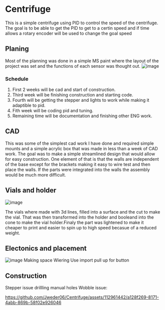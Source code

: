 # Centrifuge
This is a simple centrifuge using PID to control the speed of the centrifuge. The goal is to be able to get the PID to get to a certin speed and if time allows a rotary encoder will be used to change the goal speed
## Planing
Most of the planning was done in a simple MS paint where the layout of the project was set and the functions of each sensor was thought out.
![image](https://user-images.githubusercontent.com/112961442/235988539-00ad7e6e-b546-4868-ab20-6a5bdbae56b4.png)
### Schedule 
1. First 2 weeks will be cad and start of construction.
2. Third week will be finishing construction and starting code.
3. Fourth will be getting the stepper and lights to work while making it adaptible to pid.
4. Fith week will be coding pid and tuning.
5. Remaining time will be documentation and finishing other ENG work.
## CAD
This was some of the simplest cad work I have done and required simple mounts and a simple acrylic box that was made in less than a week of CAD work. The goal was to make a simple streamlined design that would allow for easy construction. One element of that is that the walls are independent of the base except for the brackets making it easy to wire test and then place the walls. If the parts were integrated into the walls the assembly would be much more difficult.
## Vials and holder
![image](https://user-images.githubusercontent.com/112961442/234093672-1a8a80b8-5776-44bb-97e3-00ad02e57296.png)

The vials where made with 3d lines, filled into a surface and the cut to make the vial. That was then transformed into the holder and booleand into the cone to make the vial holder.Finaly the part was lightened to make it cheaper to print and easier to spin up to high speed becasue of a reduced weight.

## Electonics and placement
![image](https://github.com/Jweder06/Paper-air-plane-launcher/assets/112961442/88a62308-7464-4afd-855b-c6805dd8ad9e)
Making space 
Wiering
Use import pull up for button 
## Construction
Stepper issue
drillling manual holes
Wobble issue:

https://github.com/Jweder06/Centrifuge/assets/112961442/a128f269-8171-4abb-869b-58f02e926046

